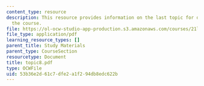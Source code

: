 ```yaml
---
content_type: resource
description: This resource provides information on the last topic for discussion for
  the course.
file: https://ol-ocw-studio-app-production.s3.amazonaws.com/courses/21l-004-major-poets-fall-2001/53b36e2d61c7dfe2a1f294db8edc622b_topic8.pdf
file_type: application/pdf
learning_resource_types: []
parent_title: Study Materials
parent_type: CourseSection
resourcetype: Document
title: topic8.pdf
type: OCWFile
uid: 53b36e2d-61c7-dfe2-a1f2-94db8edc622b
---
```

